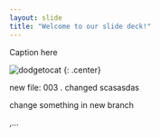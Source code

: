 ```yaml
---
layout: slide
title: "Welcome to our slide deck!"
---
```


Caption here

![dodgetocat](https://octodex.github.com/images/dodgetocat_v2.png)
{: .center}

new file: 003 . changed
scasasdas

change something in new branch

,...



